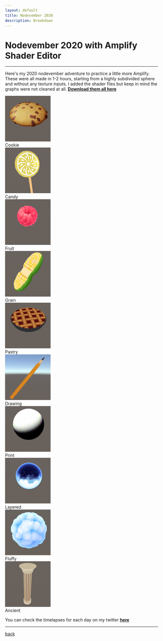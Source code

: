 ```yaml
---
layout: default
title: Nodevember 2020
description: Breakdown
---
```


# Nodevember 2020 with Amplify Shader Editor

***

Here's my 2020 nodevember adventure to practice a little more Amplify. These were all made in 1-2 hours, starting from a highly subdivided sphere and without any texture inputs. I added the shader files but keep in mind the graphs were not cleaned at all. [**Download them all here**](../sources/nodevember2020.unitypackage)

<div class="grid">
<div class="grid_item">
    <div>
        <img src="../images/nodevember-2020/01_cookie.png" width="150"/>
    </div>
    <div class="grid_header"><span class="grid_title">Cookie</span></div>
</div>

<div class="grid_item">
    <div>
        <img src="../images/nodevember-2020/02_candy.png" width="150"/>
    </div>
    <div class="grid_header"><span class="grid_title">Candy</span></div>
</div>

<div class="grid_item">
    <div>
        <img src="../images/nodevember-2020/03_fruit.png" width="150"/>
    </div>
    <div class="grid_header"><span class="grid_title">Fruit</span></div>
</div>

<div class="grid_item">
    <div>
        <img src="../images/nodevember-2020/04_grain.png" width="150"/>
    </div>
    <div class="grid_header"><span class="grid_title">Grain</span></div>
</div>

<div class="grid_item">
    <div>
        <img src="../images/nodevember-2020/05_pastry.png" width="150"/>
    </div>
    <div class="grid_header"><span class="grid_title">Pastry</span></div>
</div>

<div class="grid_item">
    <div>
        <img src="../images/nodevember-2020/06_drawing.png" width="150"/>
    </div>
    <div class="grid_header"><span class="grid_title">Drawing</span></div>
</div>

<div class="grid_item">
    <div>
        <img src="../images/nodevember-2020/07_print.png" width="150"/>
    </div>
    <div class="grid_header"><span class="grid_title">Print</span></div>
</div>

<div class="grid_item">
    <div>
        <img src="../images/nodevember-2020/08_layered.png" width="150"/>
    </div>
    <div class="grid_header"><span class="grid_title">Layered</span></div>
</div>

<div class="grid_item">
    <div>
        <img src="../images/nodevember-2020/09_fluffy.png" width="150"/>
    </div>
    <div class="grid_header"><span class="grid_title">Fluffy</span></div>
</div>

<div class="grid_item">
    <div>
        <img src="../images/nodevember-2020/12_ancient.png" width="150"/>
    </div>
    <div class="grid_header"><span class="grid_title">Ancient</span></div>
</div>

</div>

You can check the timelapses for each day on my twitter [**here**](https://twitter.com/tomdns_/status/1323107803838488576)

***

[back](../blog.html)

